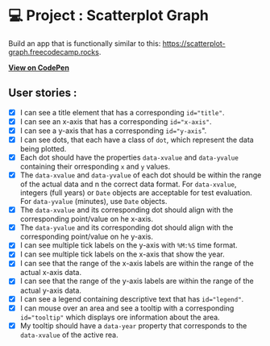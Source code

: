 # 💻 Project : Scatterplot Graph

Build an app that is functionally similar to this: https://scatterplot-graph.freecodecamp.rocks.

[**View on CodePen**](https://codepen.io/alexis-massa/pen/wBwBbdL)

## User stories :
- [x] I can see a title element that has a corresponding `id="title"`.
- [x] I can see an x-axis that has a corresponding `id="x-axis"`.
- [x] I can see a y-axis that has a corresponding `id="y-axis`".
- [x] I can see dots, that each have a class of `dot`, which represent the data being plotted.
- [x] Each dot should have the properties `data-xvalue` and `data-yvalue` containing their orresponding `x` and `y` values.
- [x] The `data-xvalue` and `data-yvalue` of each dot should be within the range of the actual data and n the correct data format. For `data-xvalue`, integers (full years) or `Date` objects are acceptable for test evaluation. For `data-yvalue` (minutes), use `Date` objects.
- [x] The `data-xvalue` and its corresponding dot should align with the corresponding point/value on he x-axis.
- [x] The `data-yvalue` and its corresponding dot should align with the corresponding point/value on he y-axis.
- [x] I can see multiple tick labels on the y-axis with `%M:%S` time format.
- [x] I can see multiple tick labels on the x-axis that show the year.
- [x] I can see that the range of the x-axis labels are within the range of the actual x-axis data.
- [x] I can see that the range of the y-axis labels are within the range of the actual y-axis data.
- [x] I can see a legend containing descriptive text that has `id="legend"`.
- [x] I can mouse over an area and see a tooltip with a corresponding `id="tooltip"` which displays ore information about the area.
- [x] My tooltip should have a `data-year` property that corresponds to the `data-xvalue` of the active rea.
